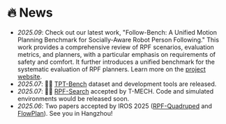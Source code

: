 # 🔥 News
- *2025.09*: Check out our latest work, "Follow-Bench: A Unified Motion Planning Benchmark for Socially-Aware Robot Person Following." This work provides a comprehensive review of RPF scenarios, evaluation metrics, and planners, with a particular emphasis on requirements of safety and comfort. It further introduces a unified benchmark for the systematic evaluation of RPF planners. Learn more on the [project website](https://follow-bench.github.io/).
- *2025.07*: 🥳🥳 [TPT-Bench](https://medlartea.github.io/tpt-bench/) dataset and development tools are released.
- *2025.07*: 🎉🎉 [RPF-Search](https://medlartea.github.io/rpf-search/) accepted by T-MECH. Code and simulated environments would be released soon.
- *2025.06*: Two papers accepted by IROS 2025 ([RPF-Quadruped](https://medlartea.github.io/rpf-quadruped/) and [FlowPlan](https://instruction-following-project.github.io/)). See you in Hangzhou!

